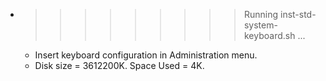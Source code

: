 * >>>>>>>>> Running inst-std-system-keyboard.sh ...
  * Insert keyboard configuration in Administration menu.
  * Disk size = 3612200K. Space Used = 4K.
